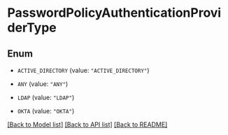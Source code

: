 # PasswordPolicyAuthenticationProviderType

## Enum


* `ACTIVE_DIRECTORY` (value: `"ACTIVE_DIRECTORY"`)

* `ANY` (value: `"ANY"`)

* `LDAP` (value: `"LDAP"`)

* `OKTA` (value: `"OKTA"`)


[[Back to Model list]](../README.md#documentation-for-models) [[Back to API list]](../README.md#documentation-for-api-endpoints) [[Back to README]](../README.md)


